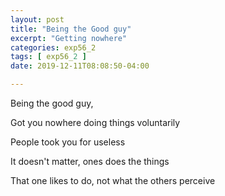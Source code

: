 ```yaml
---
layout: post
title: "Being the Good guy"
excerpt: "Getting nowhere"
categories: exp56_2
tags: [ exp56_2 ]
date: 2019-12-11T08:08:50-04:00

---
```


Being the good guy,

Got you nowhere doing things voluntarily

People took you for useless

It doesn't matter, ones does the things

That one likes to do, not what the others perceive
